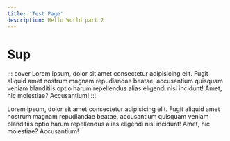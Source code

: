 ```yaml
---
title: 'Test Page'
description: Hello World part 2
---
```


# Sup

::: cover
Lorem ipsum, dolor sit amet consectetur adipisicing elit. Fugit aliquid amet
nostrum magnam repudiandae beatae, accusantium quisquam veniam blanditiis optio
harum repellendus alias eligendi nisi incidunt! Amet, hic molestiae?
Accusantium!
:::

Lorem ipsum, dolor sit amet consectetur adipisicing elit. Fugit aliquid amet
nostrum magnam repudiandae beatae, accusantium quisquam veniam blanditiis optio
harum repellendus alias eligendi nisi incidunt! Amet, hic molestiae?
Accusantium!

